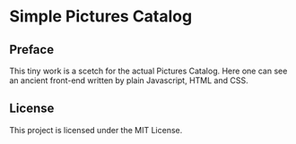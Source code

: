 # Simple Pictures Catalog



## Preface

This tiny work is a scetch for the actual Pictures Catalog. Here one can see an ancient front-end written by plain Javascript, HTML and CSS.

## License

This project is licensed under the MIT License.